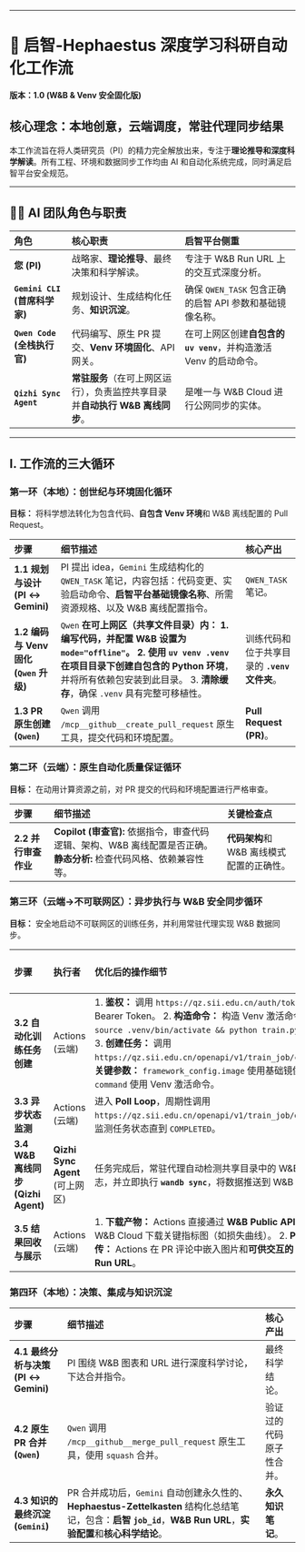 
---

# 🚀 启智-Hephaestus 深度学习科研自动化工作流

**版本：1.0 (W&B & Venv 安全固化版)**

## 核心理念：本地创意，云端调度，常驻代理同步结果

本工作流旨在将人类研究员（PI）的精力完全解放出来，专注于**理论推导和深度科学解读**。所有工程、环境和数据同步工作均由 AI 和自动化系统完成，同时满足启智平台安全规范。

---

## 👨‍💻 AI 团队角色与职责

| 角色 | 核心职责 | 启智平台侧重 |
| :--- | :--- | :--- |
| **您 (PI)** | 战略家、**理论推导**、最终决策和科学解读。 | 专注于 W&B Run URL 上的交互式深度分析。 |
| **`Gemini CLI` (首席科学家)** | 规划设计、生成结构化任务、**知识沉淀**。 | 确保 `QWEN_TASK` 包含正确的启智 API 参数和基础镜像名称。 |
| **`Qwen Code` (全栈执行官)** | 代码编写、原生 PR 提交、**Venv 环境固化**、API 网关。 | 在可上网区创建**自包含的 `uv venv`**，并构造激活 Venv 的启动命令。 |
| **`Qizhi Sync Agent`** | **常驻服务**（在可上网区运行），负责监控共享目录并**自动执行 W&B 离线同步**。 | 是唯一与 W&B Cloud 进行公网同步的实体。 |

---

## I. 工作流的三大循环

### **第一环（本地）：创世纪与环境固化循环**

**目标：** 将科学想法转化为包含代码、**自包含 Venv 环境**和 W&B 离线配置的 Pull Request。

| 步骤 | 细节描述 | 核心产出 |
| :--- | :--- | :--- |
| **1.1 规划与设计 (PI ↔️ Gemini)** | PI 提出 idea，`Gemini` 生成结构化的 `QWEN_TASK` 笔记，内容包括：代码变更、实验启动命令、**启智平台基础镜像名称**、所需资源规格、以及 W&B 离线配置指令。 | `QWEN_TASK` 笔记。 |
| **1.2 编码与 Venv 固化 (`Qwen` 升级)** | `Qwen` **在可上网区（共享文件目录）**内： 1. 编写代码，并配置 W&B 设置为 `mode="offline"`。 2. 使用 `uv venv .venv` 在项目目录下创建**自包含的 Python 环境**，并将所有依赖包安装到此目录。 3. **清除缓存**，确保 `.venv` 具有完整可移植性。 | 训练代码和位于共享目录的 **`.venv` 文件夹**。 |
| **1.3 PR 原生创建 (`Qwen`)** | `Qwen` 调用 `/mcp__github__create_pull_request` 原生工具，提交代码和环境配置。 | **Pull Request (PR)**。 |

### **第二环（云端）：原生自动化质量保证循环**

**目标：** 在动用计算资源之前，对 PR 提交的代码和环境配置进行严格审查。

| 步骤 | 细节描述 | 关键检查点 |
| :--- | :--- | :--- |
| **2.2 并行审查作业** | **Copilot (审查官):** 依据指令，审查代码逻辑、架构、W&B 离线配置是否正确。 **静态分析:** 检查代码风格、依赖兼容性等。 | **代码架构**和 W&B 离线模式配置的正确性。 |

### **第三环（云端→不可联网区）：异步执行与 W&B 安全同步循环**

**目标：** 安全地启动不可联网区的训练任务，并利用常驻代理实现 W&B 数据同步。

| 步骤 | 执行者 | 优化后的操作细节 | 启智 API / 工具 |
| :--- | :--- | :--- | :--- |
| **3.2 自动化训练任务创建** | Actions (云端) | 1. **鉴权：** 调用 `https://qz.sii.edu.cn/auth/token` 获取 Bearer Token。 2. **构造命令：** 构造 Venv 激活命令：`source .venv/bin/activate && python train.py ...`。 3. **创建任务：** 调用 `https://qz.sii.edu.cn/openapi/v1/train_job/create`。 **关键参数：** `framework_config.image` 使用基础镜像；`command` 使用 Venv 激活命令。 | **Create API**。 |
| **3.3 异步状态监测** | Actions (云端) | 进入 **Poll Loop**，周期性调用 `https://qz.sii.edu.cn/openapi/v1/train_job/detail`，监测任务状态直到 `COMPLETED`。 | **Detail API**。 |
| **3.4 W&B 离线同步 (Qizhi Agent)** | **Qizhi Sync Agent** (可上网区) | 任务完成后，常驻代理自动检测共享目录中的 W&B 离线日志，并立即执行 **`wandb sync`**，将数据推送到 W&B Cloud。 | W&B CLI。 |
| **3.5 结果回收与展示** | Actions (云端) | 1. **下载产物：** Actions 直接通过 **W&B Public API/SDK** 从 W&B Cloud 下载关键指标图（如损失曲线）。 2. **PR 回传：** Actions 在 PR 评论中嵌入图片和**可供交互的 W&B Run URL**。 | W&B API，GitHub API。 |

### **第四环（本地）：决策、集成与知识沉淀**

| 步骤 | 细节描述 | 核心产出 |
| :--- | :--- | :--- |
| **4.1 最终分析与决策 (PI ↔️ Gemini)** | PI 围绕 W&B 图表和 URL 进行深度科学讨论，下达合并指令。 | 最终科学结论。 |
| **4.2 原生 PR 合并 (`Qwen`)** | `Qwen` 调用 `/mcp__github__merge_pull_request` 原生工具，使用 `squash` 合并。 | 验证过的代码原子性合并。 |
| **4.3 知识的最终沉淀 (`Gemini`)** | PR 合并成功后，`Gemini` 自动创建永久性的、**Hephaestus-Zettelkasten** 结构化总结笔记，包含：**启智 `job_id`**，**W&B Run URL**，**实验配置**和**核心科学结论**。 | **永久知识笔记**。 |